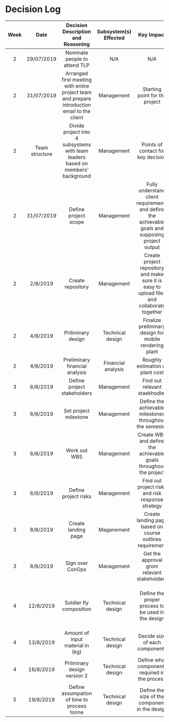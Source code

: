 
# Decision Log 
|Week|Date|Decision Description and Reasoning|Subsystem(s) Effected|Key Impact|Supporting Documents| Status|Approved By| Resulting Actions/Comments| 
| :--------------: | :--------------: | :--------------: | :---------------: | :---------------: | :---------------: | :--------------: | :--------------: | :--------------: |
|2|29/07/2019|Nominate people to attend TLP|N/A|        N/A       |Meeting minute for 29/07/31|Approved|Project team|Derek will attend TLP|
|2|31/07/2019 | Arranged first meeting with entire project team and prepare introduction email to the client|Management|Starting point for the project |Meeting minute 31/07/2019|Approved|Project team ||
|2|Team structure|Divide project into 4 subsystems with team leaders based on members' background|Management|Points of contact for key decision|Audit 1-project team|Approved|Project team||
|2|31/07/2019|Define project scope|Management| Fully understand client requirements and define the achievable goals and supposing project output| Meeting minutes for 31/07|Approved| Project team and client||
|2| 2/8/2019| Create repository| Management| Create project repository and make sure it is easy to upload files and collaborate together| [Development Tool for repository](https://github.com/JessYJY/insectfarming.github.io/blob/master/Decision%20log/Development%20Tool%20for%20Repository.md)| Approved|Project team| Github|
|2|4/8/2019| Priliminary design| Technical design|Finalize preliminary design for mobile rendering plant| [Preliminary design](https://github.com/JessYJY/insectfarming.github.io/blob/master/Rendering%20design/PreliminaryRenderingDesigns.pdf) |Approved| Project team| | 
|2|4/8/2019|Preliminary financial analysis|Financial analysis| Roughly estimation of plant cost|[Preliminary financial analysis](https://github.com/JessYJY/insectfarming.github.io/blob/master/Research/FinancePreliminary.xlsx)| Approved| Project team||
|3|6/8/2019|Define project stakeholders |Management| Find out relavant staekhodler| ConOps|Approved| Project team and client||
|3|6/8/2019| Set project milestone| Management| Define the achievable milestones throughout the semester|ConOps| Approved| Project team and client||
|3|6/8/2019| Work out WBS | Management| Create WBS and define the achievable goals throughout the project| ConOps| Approved| Project team and client||
|3|6/8/2019| Define project risks| Management|Find out project risks and risk response strategy| ConOps| Approved| Project team and client||
|3|8/8/2019| Create landing page| Maganement| Create landing page based on course outlines requirement| Meeting minute 6/8| Approved|Project team|  |
|3| 8/8/2019| Sign over ConOps | Management| Get the approval grom relavant stakeholders| ConOps| Approved|Project team and client||
|4|12/8/2019| Soldier fly composition | Technical design| Define the proper process to be used in the design| [Client communication email 20/8](https://github.com/JessYJY/insectfarming.github.io/blob/master/Client%20communication/Emails%20from%2008_20%20-%2008_21.pdf)| Approved|Project team and client | Online research results is different from information provided by client. Team agreed to go with the information that client provided|
|4| 13/8/2019|Amount of input material in (kg)|Technical design |Decide size of each components|Client email 13/08|Approved| Project team and client | This is the benchmark for students|
|4|16/8/2019| Prliminary design version 2 | Technical design| Define what components required in the process| Meeting minute 16/8| Approved| Project team||
|5|19/8/2019|Define assumpation of time to process tonne| Technical design|Define the size of the component in the design| Client email 20/8| Approved| Project team and client| At a minimum if it could process that tonne within an 8 hour period - that would be ideal|
